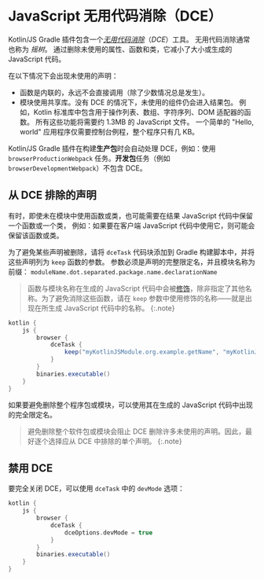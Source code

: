 [//]: # (title: JavaScript DCE)

# JavaScript 无用代码消除（DCE）

Kotlin/JS Gradle 插件包含一个[_无用代码消除_](https://zh.wikipedia.org/wiki/%E6%AD%BB%E7%A2%BC%E5%88%AA%E9%99%A4)（_DCE_）工具。
无用代码消除通常也称为 _<span title="tree shaking">摇树</span>_。
通过删除未使用的属性、函数和类，它减小了大小或生成的 JavaScript 代码。

在以下情况下会出现未使用的声明：

* 函数是内联的，永远不会直接调用（除了少数情况总是发生）。
* 模块使用共享库。没有 DCE 的情况下，未使用的组件仍会进入结果包。
  例如，Kotlin 标准库中包含用于操作列表、数组、字符序列、DOM 适配器的函数。
  所有这些功能将需要约 1.3MB 的 JavaScript 文件。
  一个简单的 "Hello, world" 应用程序仅需要控制台例程，整个程序只有几 KB。

Kotlin/JS Gradle 插件在构建**生产包**时会自动处理 DCE，例如：使用 `browserProductionWebpack` 任务。**开发包**任务（例如 `browserDevelopmentWebpack`）不包含 DCE。

## 从 DCE 排除的声明

有时，即使未在模块中使用函数或类，也可能需要在结果 JavaScript 代码中保留一个函数或一个类，
例如：如果要在客户端 JavaScript 代码中使用它，则可能会保留该函数或类。

为了避免某些声明被删除，请将 `dceTask` 代码块添加到 Gradle 构建脚本中，并将这些声明列为 `keep` 函数的参数。
参数必须是声明的完整限定名，并且模块名称为前缀：
`moduleName.dot.separated.package.name.declarationName`

> 函数与模块名称在生成的 JavaScript 代码中会被[修饰](js-to-kotlin-interop.md#jsname-注解)，除非指定了其他名称。为了避免消除这些函数，请在 `keep` 参数中使用修饰的名称——就是出现在所生成 JavaScript 代码中的名称。
{:.note}




```groovy
kotlin {
    js {
        browser {
            dceTask {
                keep("myKotlinJSModule.org.example.getName", "myKotlinJSModule.org.example.User" )
            }
        }
        binaries.executable()
    }
}
```


如果要避免删除整个程序包或模块，可以使用其在生成的 JavaScript 代码中出现的完全限定名。

> 避免删除整个软件包或模块会阻止 DCE 删除许多未使用的声明。因此，最好逐个选择应从 DCE 中排除的单个声明。
{:.note}

## 禁用 DCE

要完全关闭 DCE，可以使用 `dceTask` 中的 `devMode` 选项：



```groovy
kotlin {
    js {
        browser {
            dceTask {
                dceOptions.devMode = true
            }
        }
        binaries.executable()
    }
}
```

